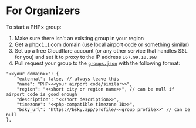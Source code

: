 # For Organizers

To start a PHP× group:

1. Make sure there isn't an existing group in your region
2. Get a phpx(…).com domain (use local airport code or something similar)
3. Set up a free Cloudflare account (or any other service that handles SSL for you) and set it to proxy
   to the IP address `167.99.10.168`
3. Pull request your group to the [`groups.json`](https://github.com/phpx-foundation/website/blob/main/groups.json)
   with the following format:

```json5
"<<your domain>>": {
    "external": false, // always leave this
    "name": "PHP×<<your airport code/similar>>",
    "region": "<<short city or region name>>", // can be null if airport code is good enough
    "description": "<<short description>>",
    "timezone": "<<php-compatible timezone ID>>",
    "bsky_url": "https://bsky.app/profile/<<group profile>>" // can be null
},
```
